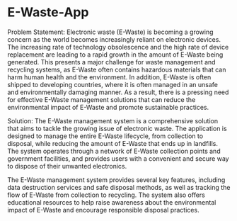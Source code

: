 # E-Waste-App

Problem Statement: 
Electronic waste (E-Waste) is becoming a growing concern as the world becomes increasingly reliant on electronic devices. The increasing rate of technology obsolescence and the high rate of device replacement are leading to a rapid growth in the amount of E-Waste being generated. This presents a major challenge for waste management and recycling systems, as E-Waste often contains hazardous materials that can harm human health and the environment. In addition, E-Waste is often shipped to developing countries, where it is often managed in an unsafe and environmentally damaging manner. As a result, there is a pressing need for effective E-Waste management solutions that can reduce the environmental impact of E-Waste and promote sustainable practices.

Solution:
The E-Waste management system is a comprehensive solution that aims to tackle the growing issue of electronic waste. The application is designed to manage the entire E-Waste lifecycle, from collection to disposal, while reducing the amount of E-Waste that ends up in landfills. The system operates through a network of E-Waste collection points and government facilities, and provides users with a convenient and secure way to dispose of their unwanted electronics.

The E-Waste management system provides several key features, including data destruction services and safe disposal methods, as well as tracking the flow of E-Waste from collection to recycling. The system also offers educational resources to help raise awareness about the environmental impact of E-Waste and encourage responsible disposal practices.

